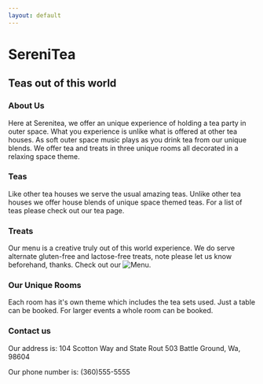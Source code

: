 ```yaml
---
layout: default
---
```

# SereniTea

## Teas out of this world

### About Us
Here at Serenitea, we offer an unique experience of holding a tea party in outer space. What you experience is unlike what is offered at other tea houses. As soft outer space music plays as you drink tea from our unique blends.
We offer tea and treats in three unique rooms all decorated in a relaxing space theme.

### Teas
Like other tea houses we serve the usual amazing teas. Unlike other tea houses we offer house blends of unique space themed teas. For a list of teas please check out our tea page.

### Treats
Our menu is a creative truly out of this world experience. We do serve alternate gluten-free and lactose-free treats, note please let us know beforehand, thanks. Check out our ![Menu](menu.url).

### Our Unique Rooms
Each room has it's own theme which includes the tea sets used. Just a table can be booked. For larger events a whole room can be booked.

### Contact us
Our address is:
104 Scotton Way and State Rout 503
Battle Ground, Wa, 98604

Our phone number is: (360)555-5555
